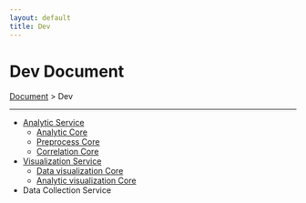 ```yaml
---
layout: default
title: Dev
---
```


# Dev Document
<div class="alert alert-dark" role="alert">
    <a href="./">Document</a>
     > 
    Dev
</div>

---

- [Analytic Service](./dev/analytic/)
    - [Analytic Core](./dev/analytic/analytic.md)
    - [Preprocess Core](./dev/analytic/correlation.md)
    - [Correlation Core](./dev/analytic/preprocess.md)
- [Visualization Service](./dev/visualization/)
    - [Data visualization Core](./dev/visualization/data.md)
    - [Analytic visualization Core](./dev/visualization/analytic.md)
- Data Collection Service